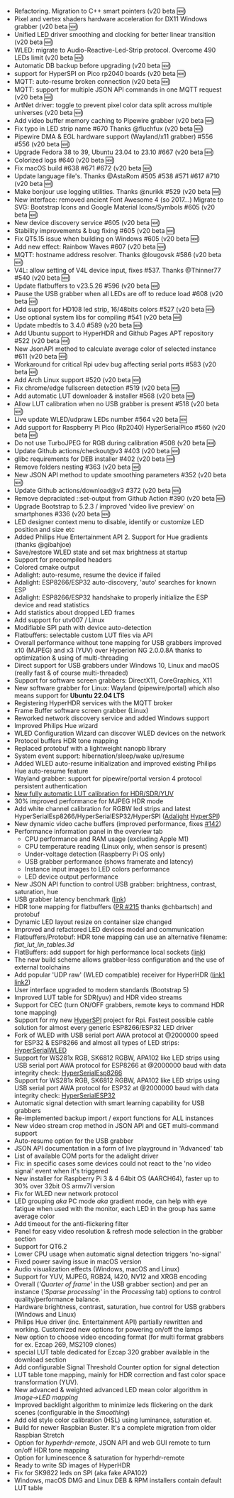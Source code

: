 - Refactoring. Migration to C++ smart pointers (v20 beta 🆕)
- Pixel and vertex shaders hardware acceleration for DX11 Windows grabber (v20 beta 🆕)
- Unified LED driver smoothing and clocking for better linear transition (v20 beta 🆕)
- WLED: migrate to Audio-Reactive-Led-Strip protocol. Overcome 490 LEDs limit (v20 beta 🆕)
- Automatic DB backup before upgrading (v20 beta 🆕)
- support for HyperSPI on Pico rp2040 boards (v20 beta 🆕)
- MQTT: auto-resume broken connection (v20 beta 🆕)
- MQTT: support for multiple JSON API commands in one MQTT request (v20 beta 🆕)
- ArtNet driver: toggle to prevent pixel color data split across multiple universes (v20 beta 🆕)
- Add video buffer memory caching to Pipewire grabber (v20 beta 🆕)
- Fix typo in LED strip name #670 Thanks @fluchfux (v20 beta 🆕)
- Pipewire DMA & EGL hardware support (Wayland/x11 grabber) #556 #556 (v20 beta 🆕)
- Upgrade Fedora 38 to 39, Ubuntu 23.04 to 23.10 #667 (v20 beta 🆕)
- Colorized logs #640 (v20 beta 🆕)
- Fix macOS build #638 #671 #672 (v20 beta 🆕)
- Update language file's. Thanks @AstaRom #505 #538 #571 #617 #710 (v20 beta 🆕)
- Make bonjour use logging utilities. Thanks @nurikk #529 (v20 beta 🆕)
- New interface: removed ancient Font Awesome 4 (so 2017...) Migrate to SVG: Bootstrap Icons and Google Material Icons/Symbols #605 (v20 beta 🆕)
- New device discovery service #605 (v20 beta 🆕)
- Stability improvements & bug fixing #605 (v20 beta 🆕)
- Fix QT5.15 issue when building on Windows #605 (v20 beta 🆕)
- Add new effect: Rainbow Waves #607 (v20 beta 🆕)
- MQTT: hostname address resolver. Thanks @lougovsk #586 (v20 beta 🆕)
- V4L: allow setting of V4L device input, fixes #537. Thanks @Thinner77 #540 (v20 beta 🆕)
- Update flatbuffers to v23.5.26 #596 (v20 beta 🆕)
- Pause the USB grabber when all LEDs are off to reduce load #608 (v20 beta 🆕)
- Add support for HD108 led strip, 16/48bits colors #527 (v20 beta 🆕)
- Use optional system libs for compiling #541 (v20 beta 🆕)
- Update mbedtls to 3.4.0 #589 (v20 beta 🆕)
- Add Ubuntu support to HyperHDR and Github Pages APT repository #522 (v20 beta 🆕)
- New JsonAPI method to calculate average color of selected instance #611 (v20 beta 🆕)
- Workaround for critical Rpi udev bug affecting serial ports #583 (v20 beta 🆕)
- Add Arch Linux support #520 (v20 beta 🆕)
- Fix chrome/edge fullscreen detection #519 (v20 beta 🆕)
- Add automatic LUT downloader & installer #568 (v20 beta 🆕)
- Allow LUT calibration when no USB grabber is present #518 (v20 beta 🆕)
- Live update WLED/udpraw LEDs number #564 v20 beta 🆕
- Add support for Raspberry Pi Pico (Rp2040) HyperSerialPico #560 (v20 beta 🆕)
- Do not use TurboJPEG for RGB during calibration #508 (v20 beta 🆕)
- Update Github actions/checkout@v3 #403 (v20 beta 🆕)
- glibc requirements for DEB installer #402 (v20 beta 🆕)
- Remove folders nesting #363 (v20 beta 🆕)
- New JSON API method to update smoothing parameters #352 (v20 beta 🆕)
- Update Github actions/download@v3 #372 (v20 beta 🆕)
- Remove depraciated ::set-output from Github Action #390 (v20 beta 🆕)
- Upgrade Bootstrap to 5.2.3 / improved 'video live preview' on smartphones #336 (v20 beta 🆕)
- LED designer context menu to disable, identify or customize LED position and size etc
- Added Philips Hue Entertainment API 2. Support for Hue gradients (thanks  @gibahjoe)
- Save/restore WLED state and set max brightness at startup
- Support for precompiled headers
- Colored cmake output
- Adalight: auto-resume, resume the device if failed
- Adalight: ESP8266/ESP32 auto-discovery, 'auto' searches for known ESP
- Adalight: ESP8266/ESP32 handshake to properly initialize the ESP device and read statistics
- Add statistics about dropped LED frames
- Add support for utv007 / Linux
- Modifiable SPI path with device auto-detection
- Flatbuffers: selectable custom LUT files via API
- Overall performance without tone mapping for USB grabbers improved x10 (MJPEG) and x3 (YUV) over Hyperion NG 2.0.0.8A thanks to optimization & using of multi-threading
- Direct support for USB grabbers under Windows 10, Linux and macOS (really fast & of course multi-threaded)
- Support for software screen grabbers: DirectX11, CoreGraphics, X11
- New software grabber for Linux: Wayland (pipewire/portal) which also means support for **Ubuntu 22.04 LTS**
- Registering HyperHDR services with the MQTT broker
- Frame Buffer software screen grabber (Linux)
- Reworked network discovery service and added Windows support
- Improved Philips Hue wizard
- WLED Configuration Wizard can discover WLED devices on the network
- Protocol buffers HDR tone mapping
- Replaced protobuf with a lightweight nanopb library
- System event support: hibernation/sleep/wake up/resume
- Added WLED auto-resume initialization and improved existing Philips Hue auto-resume feature
- Wayland grabber: support for pipewire/portal version 4 protocol persistent authentication
- [New fully automatic LUT calibration for HDR/SDR/YUV](https://www.hyperhdr.eu/2022/04/usb-grabbers-hdr-to-sdr-quality-test.html)
- 30% improved performance for MJPEG HDR mode
- Add white channel calibration for RGBW led strips and latest HyperSerialEsp8266/HyperSerialESP32/HyperSPI ([Adalight](https://i.postimg.cc/hv9366VD/calib1.jpg) [HyperSPI](https://i.postimg.cc/kGdTQszk/calib2.jpg))
- New dynamic video cache buffers (improved performance, fixes [#142](https://github.com/awawa-dev/HyperHDR/issues/142))
- Performance information panel in the overview tab
    - CPU performance and RAM usage (excluding Apple M1)
    - CPU temperature reading (Linux only, when sensor is present)
    - Under-voltage detection (Raspberry Pi OS only)
    - USB grabber performance (shows framerate and latency)
    - Instance input images to LED colors performance
    - LED device output performance
- New JSON API function to control USB grabber: brightness, contrast, saturation, hue
- USB grabber latency benchmark ([link](https://www.hyperhdr.eu/2021/10/usb-grabbers-grand-latency-test-part-i.html))
- HDR tone mapping for flatbuffers ([PR #215](https://github.com/awawa-dev/HyperHDR/pull/215) thanks @chbartsch) and protobuf
- Dynamic LED layout resize on container size changed
- Improved and refactored LED devices model and communication
- Flatbuffers/Protobuf: HDR tone mapping can use an alternative filename: *flat_lut_lin_tables.3d*
- FlatBuffers: add support for high performance local sockets ([link](https://github.com/awawa-dev/HyperHDR/commit/1100093068196a53eff5f856f0eaaf8e43ca229f))
- The new build scheme allows grabber-less configuration and the use of external toolchains
- Add popular 'UDP raw' (WLED compatible) receiver for HyperHDR ([link1](https://i.postimg.cc/RV4PqPct/udpraw.jpg) [link2](https://github.com/awawa-dev/HyperHDR/commit/5fb1be1c4bdbc84becfd964a08cb106482b6c4e5))
- User interface upgraded to modern standards (Bootstrap 5)
- Improved LUT table for SDR(yuv) and HDR video streams
- Support for CEC (turn ON/OFF grabbers, remote keys to command HDR tone mapping)
- Support for my new [HyperSPI](https://github.com/awawa-dev/HyperSPI) project for Rpi. Fastest possible cable solution for almost every generic ESP8266/ESP32 LED driver
- Fork of WLED with USB serial port AWA protocol at @2000000 speed for ESP32 & ESP8266 and almost all types of LED strips: [HyperSerialWLED](https://github.com/awawa-dev/HyperSerialWLED)
- Support for WS281x RGB, SK6812 RGBW, APA102 like LED strips using USB serial port AWA protocol for ESP8266 at @2000000 baud with data integrity check: [HyperSerialEsp8266](https://github.com/awawa-dev/HyperSerialEsp8266)
- Support for WS281x RGB, SK6812 RGBW, APA102 like LED strips using USB serial port AWA protocol for ESP32 at @2000000 baud with data integrity check: [HyperSerialESP32](https://github.com/awawa-dev/HyperSerialESP32)
- Automatic signal detection with smart learning capability for USB grabbers
- Re-implemented backup import / export functions for ALL instances
- New video stream crop method in JSON API and GET multi-command support
- Auto-resume option for the USB grabber
- JSON API documentation in a form of live playground in 'Advanced' tab
- List of available COM ports for the adalight driver
- Fix: in specific cases some devices could not react to the 'no video signal' event when it's triggered
- New installer for Raspberry Pi 3 & 4 64bit OS (AARCH64), faster up to 30% over 32bit OS armv7l version
- Fix for WLED new network protocol
- LED grouping *aka* PC mode *aka* gradient mode, can help with eye fatigue when used with the monitor, each LED in the group has same average color
- Add timeout for the anti-flickering filter
- Panel for easy video resolution & refresh mode selection in the grabber section
- Support for QT6.2
- Lower CPU usage when automatic signal detection triggers 'no-signal'
- Fixed power saving issue in macOS version
- Audio visualization effects (Windows, macOS and Linux)
- Support for YUV, MJPEG, RGB24, I420, NV12 and XRGB encoding
- Overall (_'Quarter of frame'_ in the USB grabber section) and per an instance (_'Sparse processing'_ in the _Processing_ tab) options to control quality/performance balance.
- Hardware brightness, contrast, saturation, hue control for USB grabbers (Windows and Linux)
- Philips Hue driver (inc. Entertainment API) partially rewritten and working. Customized new options for powering on/off the lamps
- New option to choose video encoding format (for multi format grabbers for ex. Ezcap 269, MS2109 clones)
- special LUT table dedicated for Ezcap 320 grabber available in the download section
- Add configurable Signal Threshold Counter option for signal detection
- LUT table tone mapping, mainly for HDR correction and fast color space transformation (YUV).
- New advanced & weighted advanced LED mean color algorithm in _Image&#8594;LED mapping_
- Improved backlight algorithm to minimize leds flickering on the dark scenes (configurable in the _Smoothing_)
- Add old style color calibration (HSL) using luminance, saturation et.
- Build for newer Raspbian Buster. It's a complete migration from older Raspbian Stretch
- Option for _hyperhdr-remote_, JSON API and web GUI remote to turn on/off HDR tone mapping
- Option for luminescence & saturation for hyperhdr-remote
- Ready to write SD images of HyperHDR
- Fix for SK9822 leds on SPI (aka fake APA102)
- Windows, macOS DMG and Linux DEB & RPM installers contain default LUT table
